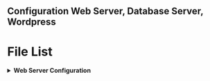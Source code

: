 ## Configuration Web Server, Database Server, Wordpress

<p id="file-list"></p>

# File List

<details>
<summary><b>Web Server Configuration</b></summary>
<ul>
  <li><a href='Web Server/000-default.conf'>000-default.conf</a></li>
  <li><a href='Web Server/ports.conf'>ports.conf</a></li>
  <li><a href='Web Server/repo'>repo</a></li>
  <li><a href='Web Server/web-server.md'>web-server.md</a></li>
</ul>
</details>
